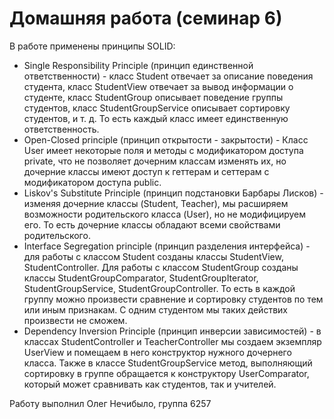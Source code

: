 # Домашняя работа (семинар 6)
В работе применены принципы SOLID:

* Single Responsibility Principle (принцип единственной ответственности) - 
класс Student отвечает за описание поведения студента, класс StudentView 
отвечает за вывод информации о студенте, класс StudentGroup описывает поведение 
группы студентов, класс StudentGroupService описывает сортировку студентов, 
и т. д. То есть каждый класс имеет единственную ответственность.
* Open-Closed principle (принцип открытости - закрытости) - Класс User имеет 
некоторые поля и методы с модификатором доступа private, что
не позволяет дочерним классам изменять их, но дочерние классы имеют доступ к
геттерам и сеттерам с модификатором доступа public. 
* Liskov's Substitute Principle (принцип подстановки Барбары Лисков) -
изменяя дочерние классы (Student, Teacher), мы расширяем возможности 
родительского класса (User), но не модифицируем его. То есть дочерние классы 
обладают всеми свойствами родительского.
* Interface Segregation principle (принцип разделения интерфейса) - для работы 
с классом Student созданы классы StudentView, StudentController. Для работы 
с классом StudentGroup созданы классы StudentGroupComparator, StudentGroupIterator, 
StudentGroupService, StudentGroupController. То есть в каждой группу можно 
произвести сравнение и сортировку студентов по тем или иным признакам. С одним 
студентом мы таких действих произвести не сможем.
* Dependency Inversion Principle (принцип инверсии зависимостей) - 
в классах StudentController и TeacherController мы создаем экземпляр UserView 
и помещаем в него конструктор нужного дочернего класса. Также в классе 
StudentGroupService метод, выполняющий сортировку в группе обращается к 
конструктору UserComparator, который может сравнивать как студентов, так и 
учителей.

Работу выполнил Олег Нечибыло,  группа 6257